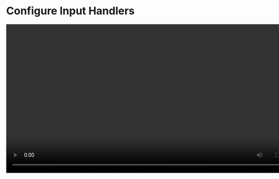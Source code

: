 # Configure Input Handlers
<secondary-label ref="guide"/>

<video src="https://youtu.be/6B6VPUPXmK0" preview-src="sc_thumbnail_p01g01.png" width="800" />

Configure **Ninja Input** and replace the default configuration from a project, such as the **Third Person Template**, so
it will use **Input Handlers** and an **Input Setup**.

<procedure title="Add Ninja Input to your project" collapsible="true">
    <step>Follow the steps from the <b><a href="ipt_installation.md"/></b> page. In this guide, we will add the <b>Input Manager Component</b> to the <b>Player Controller</b>.</step>    
    <step>Set your <b>Player Controller</b> to your <b>Game Mode</b> either in your <b>Level Details</b>, or in your <b>Maps and Modes</b> page in the <b>Project Settings</b>.</step>
</procedure>

<procedure title="Remove the original input handling logic" collapsible="true">
    <step>Open your <b>Project Settings</b>, navigate to <b>Enhanced Input</b> and make sure that there are no <b>Default Mapping Contexts</b>.</step>    
    <step>Navigate to your <b>Character Blueprint</b>, open it and go to the <b>Event Graph</b>.</step>
    <step>Remove all input-related nodes, including the ones connected to <b>Begin Play</b>.</step>
</procedure>

<procedure title="Configure the Input Setup" collapsible="true">
    <step>In the <b>Content Browser</b>, navigate to your <b>Input</b> folder.</step>
    <step>Right click to open the <b>Context Menu</b>, navigate to the <b>Input</b> category and select <b>Ninja Input Setup</b>. Name it in a way that it correlates with your <b>Input Mapping Context</b>, for example: <code>IMC_Gameplay</code> &rightarrow; <code>IS_Gameplay</code>.</step>
    <step>Open the new <b>Input Setup</b> and add your <b>Input Mapping Context</b>.</step>
    <step>Add three new entries to the <b>Input Handlers</b> list, selecting: <code>Character: Move</code>, <code>Character: Look</code> and <code>Character: Jump</code>.</step>
    <step>
        <p>For each one of these entries, expand their properties and add the appropriate <b>Input Action</b>.</p>
        <p>By default, they will have Input Actions starting with <code>IA_NI</code>, which are the ones provided by Ninja Input. Make sure to <b>replace them</b> with their counterparts, provided by the project.</p>
        <img src="p01g01_configure_input_setup.png" alt="Configure Input Setup" thumbnail="true" border-effect="line" width="600"/>
    </step>
    <tip>
        <p>If you get a <b>Validation Error</b> while saving your <b>Input Setup</b>, it means that there are Input Actions in your <b>Input Mapping Context</b> that are <b>missing</b> in the list of <b>Input Handlers</b>.</p>
        <p>Check the <b>Message Log Window</b> and you will find which Input Actions are missing an Input Handler. And you can always separate your inputs into <b>multiple setups</b>.</p>
    </tip>
</procedure>

<procedure title="Assign the Input Setup to the Input Manager" collapsible="true">
    <step>Navigate to the <b>Player Controller</b>, where the <b>Input Manager</b> was added.</step>
    <step>Click the <b>Input Manager Component</b> to open its <b>Default Values</b>.</step>
    <step>
        <p>Add the newly-created <b>Input Setup</b> to the list of <b>Input Setups</b>.</p>
        <img src="p01g01_add_input_setup_to_component.png" alt="Add the Input Setup" thumbnail="true" border-effect="line" width="600"/>
    </step>
</procedure>

<procedure title="Test everything" collapsible="true">
    <step>Hit <b>Play</b> and all your inputs should work as expected: you should be able to <b>move</b>, <b>look around</b> and <b>jump</b>.</step>
    <img src="p01g01_outcome.gif" alt="Finished initial setup"/>
</procedure>